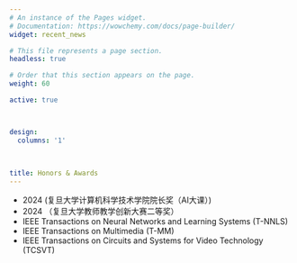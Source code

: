 ```yaml
---
# An instance of the Pages widget.
# Documentation: https://wowchemy.com/docs/page-builder/
widget: recent_news

# This file represents a page section.
headless: true

# Order that this section appears on the page.
weight: 60

active: true



design:
  columns: '1'
  
  

title: Honors & Awards
---
```


- 2024  (复旦大学计算机科学技术学院院长奖（AI大课）)
- 2024 （复旦大学教师教学创新大赛二等奖）
- IEEE Transactions on Neural Networks and Learning Systems (T-NNLS)
- IEEE Transactions on Multimedia (T-MM)
- IEEE Transactions on Circuits and Systems for Video Technology (TCSVT)


